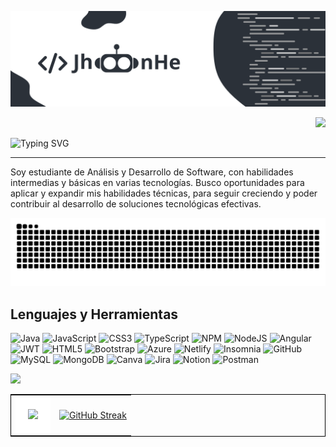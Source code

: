 
![Banner](https://github.com/JhoonHe/JhoonHe/blob/main/banner.png)

<!-- visitor counter -->
<p align="right"> 
  <img src="https://profile-counter.glitch.me/JhoonHe/count.svg" />
</p>

<img
                    src="https://readme-typing-svg.herokuapp.com?font=Fira+Code&pause=1000&color=0C8DAC&background=FF000000&&random=false&width=435&lines=%C2%A1Hola,+Soy+JhoonHe!"
                    alt="Typing SVG" />    
<hr>

<p>
  Soy estudiante de Análisis y Desarrollo de Software, con habilidades intermedias y básicas en 
varias tecnologías. Busco oportunidades para aplicar y expandir mis habilidades técnicas, para 
seguir creciendo y poder contribuir al desarrollo de soluciones tecnológicas efectivas.
</p>

<div align="center">
  <a href="https://github.com/JhoonHe">
  <img  src="https://github.com/JhoonHe/JhoonHe/blob/main/github-user-contribution.svg"
       alt="snake" /></a>
</div>
                    
<h2>Lenguajes y Herramientas</h2>

![Java](https://img.shields.io/badge/java-%23ED8B00.svg?style=for-the-badge&logo=java&logoColor=white) ![JavaScript](https://img.shields.io/badge/javascript-%23323330.svg?style=for-the-badge&logo=javascript&logoColor=%23F7DF1E) 
![CSS3](https://img.shields.io/badge/css3-%231572B6.svg?style=for-the-badge&logo=css3&logoColor=white) ![TypeScript](https://img.shields.io/badge/typescript-%23007ACC.svg?style=for-the-badge&logo=typescript&logoColor=white) ![NPM](https://img.shields.io/badge/NPM-%23000000.svg?style=for-the-badge&logo=npm&logoColor=white) ![NodeJS](https://img.shields.io/badge/node.js-6DA55F?style=for-the-badge&logo=node.js&logoColor=white) ![Angular](https://img.shields.io/badge/angular-%23DD0031.svg?style=for-the-badge&logo=angular&logoColor=white)  ![JWT](https://img.shields.io/badge/JWT-black?style=for-the-badge&logo=JSON%20web%20tokens) ![HTML5](https://img.shields.io/badge/html5-%23E34F26.svg?style=for-the-badge&logo=html5&logoColor=white)  ![Bootstrap](https://img.shields.io/badge/bootstrap-%23563D7C.svg?style=for-the-badge&logo=bootstrap&logoColor=white) ![Azure](https://img.shields.io/badge/azure-%230072C6.svg?style=for-the-badge&logo=azure-devops&logoColor=white) ![Netlify](https://img.shields.io/badge/netlify-%23000000.svg?style=for-the-badge&logo=netlify&logoColor=#00C7B7) ![Insomnia](https://img.shields.io/badge/Insomnia-black?style=for-the-badge&logo=insomnia&logoColor=5849BE) ![GitHub](https://img.shields.io/badge/GitHub-%23121011.svg?style=for-the-badge&logo=github&logoColor=white) ![MySQL](https://img.shields.io/badge/mysql-%2300f.svg?style=for-the-badge&logo=mysql&logoColor=white) ![MongoDB](https://img.shields.io/badge/MongoDB-%234ea94b.svg?style=for-the-badge&logo=mongodb&logoColor=white) ![Canva](https://img.shields.io/badge/Canva-%2300C4CC.svg?style=for-the-badge&logo=Canva&logoColor=white) ![Jira](https://img.shields.io/badge/jira-%230A0FFF.svg?style=for-the-badge&logo=jira&logoColor=white) ![Notion](https://img.shields.io/badge/Notion-%23000000.svg?style=for-the-badge&logo=notion&logoColor=white) ![Postman](https://img.shields.io/badge/Postman-FF6C37?style=for-the-badge&logo=postman&logoColor=white)

<div>
  <img src="https://github-readme-stats.vercel.app/api/top-langs/?username=JhoonHe&hide_progress=true&locale=es"> 
</div>   

<table style=" border:1px solid black">
  <tr>
    <td>
      
<div style="background-color: white; padding: 20px;">
    <img src="https://github-readme-stats.vercel.app/api?username=JhoonHe&show_icons=true&locale=es">
</div>
    </td>

<td>
<a href="https://git.io/streak-stats"><img src="https://streak-stats.demolab.com?user=JhoonHe&locale=es&type=png" alt="GitHub Streak" /></a>
</td>
  </tr>
</table>

